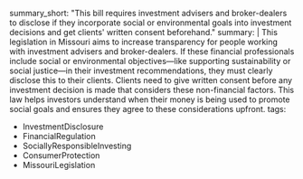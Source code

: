 summary_short: "This bill requires investment advisers and broker-dealers to disclose if they incorporate social or environmental goals into investment decisions and get clients' written consent beforehand."
summary: |
  This legislation in Missouri aims to increase transparency for people working with investment advisers and broker-dealers. If these financial professionals include social or environmental objectives—like supporting sustainability or social justice—in their investment recommendations, they must clearly disclose this to their clients. Clients need to give written consent before any investment decision is made that considers these non-financial factors. This law helps investors understand when their money is being used to promote social goals and ensures they agree to these considerations upfront.
tags:
  - InvestmentDisclosure
  - FinancialRegulation
  - SociallyResponsibleInvesting
  - ConsumerProtection
  - MissouriLegislation
